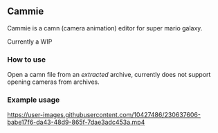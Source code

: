 ## Cammie

Cammie is a camn (camera animation) editor for super mario galaxy.

Currently a WIP

### How to use

Open a camn file from an _extracted_ archive, currently does not support opening cameras from archives.

### Example usage

https://user-images.githubusercontent.com/10427486/230637606-babe17f6-da43-48d9-865f-7dae3adc453a.mp4

